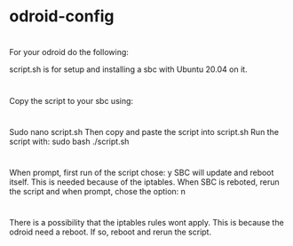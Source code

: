# odroid-config
#
For your odroid do the following:

script.sh is for setup and installing a sbc with Ubuntu 20.04 on it.
#

Copy the script to your sbc using:
#

Sudo nano script.sh
Then copy and paste the script into script.sh
Run the script with: sudo bash ./script.sh
#

When prompt, first run of the script chose: y
SBC will update and reboot itself. This is needed because of the iptables.
When SBC is reboted, rerun the script and when prompt, chose the option: n
#

There is a possibility that the iptables rules wont apply. This is because the odroid need a reboot. If so, reboot and rerun the script.
